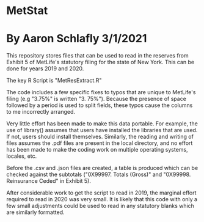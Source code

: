 # MetStat
# By Aaron Schlafly 3/1/2021

This repository stores files that can be used to read in the reserves from Exhibit 5 of MetLife's statutory filing for the state of New York. This can be done for years 2019 and 2020.

The key R Script is "MetResExtract.R"

The code includes a few specific fixes to typos that are unique to MetLife's filing (e.g "3.75%" is written "3. 75%"). Because the presence of space followed by a period is used to split fields, these typos cause the columns to me incorrectly arranged.

Very little effort has been made to make this data portable. For example, the use of library() assumes that users have installed the libraries that are used. If not, users should install themselves. Similarly, the reading and writing of files assumes the .pdf files are present in the local directory, and no effort has been made to make the coding work on multiple operating systems, locales, etc.

Before the .csv and .json files are created, a table is produced which can be checked against the subtotals ("0X99997. Totals (Gross)" and "0X99998. Reinsurance Ceded" in Exhibit 5).

After considerable work to get the script to read in 2019, the marginal effort required to read in 2020 was very small. It is likely that this code with only a few small adjustments could be used to read in any statutory blanks which are similarly formatted.